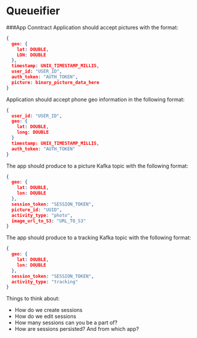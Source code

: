 Queueifier
==========

###App Conntract
Application should accept pictures with the format:

```json
{
  geo: {
    lat: DOUBLE,
    LON: DOUBLE
  },
  timestamp: UNIX_TIMESTAMP_MILLIS,
  user_id: "USER_ID",
  auth_token: "AUTH_TOKEN",
  picture: binary_picture_data_here
}
```

Application should accept phone geo information in the following format:
```json
{
  user_id: "USER_ID",
  geo: {
    lat: DOUBLE,
    long: DOUBLE
  }
  timestamp: UNIX_TIMESTAMP_MILLIS,
  auth_token: "AUTH_TOKEN"
}
```

The app should produce to a picture Kafka topic with the following format:
```json
{
  geo: {
    lat: DOUBLE,
    lon: DOUBLE
  },
  session_token: "SESSION_TOKEN",
  picture_id: "UUID",
  activity_type: "photo",
  image_url_to_S3: "URL_TO_S3"
}
```

The app should produce to a tracking Kafka topic with the following format:
```json
{
  geo: {
    lat: DOUBLE,
    lon: DOUBLE
  },
  session_token: "SESSION_TOKEN",
  activity_type: "tracking"  
}
```

Things to think about:
 - How do we create sessions
 - How do we edit sessions
 - How many sessions can you be a part of?
 - How are sessions persisted? And from which app?
